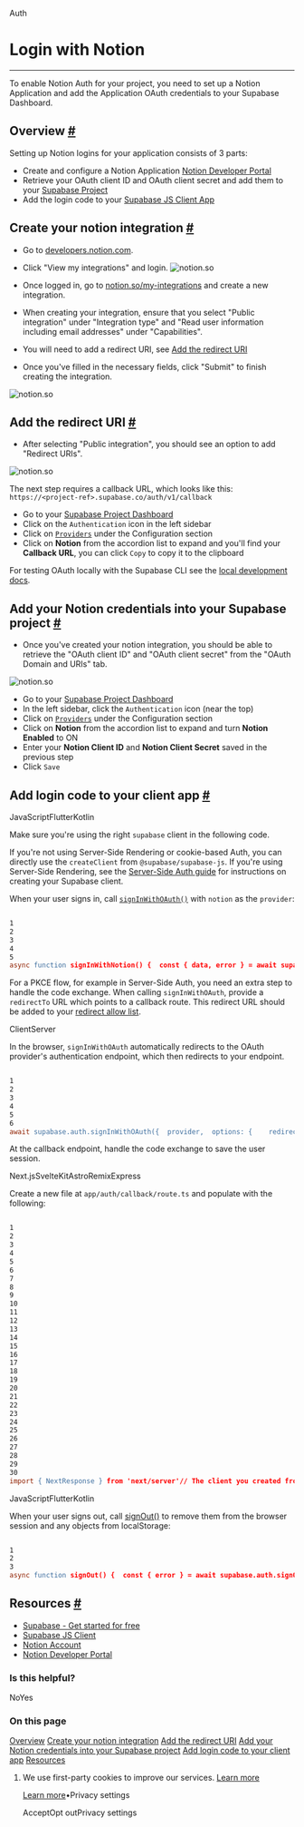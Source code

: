 Auth

# Login with Notion

* * *

To enable Notion Auth for your project, you need to set up a Notion Application and add the Application OAuth credentials to your Supabase Dashboard.

## Overview [\#](https://supabase.com/docs/guides/auth/social-login/auth-notion\#overview)

Setting up Notion logins for your application consists of 3 parts:

- Create and configure a Notion Application [Notion Developer Portal](https://www.notion.so/my-integrations)
- Retrieve your OAuth client ID and OAuth client secret and add them to your [Supabase Project](https://supabase.com/dashboard)
- Add the login code to your [Supabase JS Client App](https://github.com/supabase/supabase-js)

## Create your notion integration [\#](https://supabase.com/docs/guides/auth/social-login/auth-notion\#create-your-notion-integration)

- Go to [developers.notion.com](https://developers.notion.com/).

- Click "View my integrations" and login.
![notion.so](https://supabase.com/docs/img/guides/auth-notion/notion.png)

- Once logged in, go to [notion.so/my-integrations](https://notion.so/my-integrations) and create a new integration.

- When creating your integration, ensure that you select "Public integration" under "Integration type" and "Read user information including email addresses" under "Capabilities".

- You will need to add a redirect URI, see [Add the redirect URI](https://supabase.com/docs/guides/auth/social-login/auth-notion#add-the-redirect-uri)

- Once you've filled in the necessary fields, click "Submit" to finish creating the integration.


![notion.so](https://supabase.com/docs/img/guides/auth-notion/notion-developer.png)

## Add the redirect URI [\#](https://supabase.com/docs/guides/auth/social-login/auth-notion\#add-the-redirect-uri)

- After selecting "Public integration", you should see an option to add "Redirect URIs".

![notion.so](https://supabase.com/docs/img/guides/auth-notion/notion-redirect-uri.png)

The next step requires a callback URL, which looks like this: `https://<project-ref>.supabase.co/auth/v1/callback`

- Go to your [Supabase Project Dashboard](https://supabase.com/dashboard)
- Click on the `Authentication` icon in the left sidebar
- Click on [`Providers`](https://supabase.com/dashboard/project/_/auth/providers) under the Configuration section
- Click on **Notion** from the accordion list to expand and you'll find your **Callback URL**, you can click `Copy` to copy it to the clipboard

For testing OAuth locally with the Supabase CLI see the [local development docs](https://supabase.com/docs/guides/cli/local-development#use-auth-locally).

## Add your Notion credentials into your Supabase project [\#](https://supabase.com/docs/guides/auth/social-login/auth-notion\#add-your-notion-credentials-into-your-supabase-project)

- Once you've created your notion integration, you should be able to retrieve the "OAuth client ID" and "OAuth client secret" from the "OAuth Domain and URIs" tab.

![notion.so](https://supabase.com/docs/img/guides/auth-notion/notion-creds.png)

- Go to your [Supabase Project Dashboard](https://supabase.com/dashboard)
- In the left sidebar, click the `Authentication` icon (near the top)
- Click on [`Providers`](https://supabase.com/dashboard/project/_/auth/providers) under the Configuration section
- Click on **Notion** from the accordion list to expand and turn **Notion Enabled** to ON
- Enter your **Notion Client ID** and **Notion Client Secret** saved in the previous step
- Click `Save`

## Add login code to your client app [\#](https://supabase.com/docs/guides/auth/social-login/auth-notion\#add-login-code-to-your-client-app)

JavaScriptFlutterKotlin

Make sure you're using the right `supabase` client in the following code.

If you're not using Server-Side Rendering or cookie-based Auth, you can directly use the `createClient` from `@supabase/supabase-js`. If you're using Server-Side Rendering, see the [Server-Side Auth guide](https://supabase.com/docs/guides/auth/server-side/creating-a-client) for instructions on creating your Supabase client.

When your user signs in, call [`signInWithOAuth()`](https://supabase.com/docs/reference/javascript/auth-signinwithoauth) with `notion` as the `provider`:

```flex

1
2
3
4
5
async function signInWithNotion() {  const { data, error } = await supabase.auth.signInWithOAuth({    provider: 'notion',  })}
```

For a PKCE flow, for example in Server-Side Auth, you need an extra step to handle the code exchange. When calling `signInWithOAuth`, provide a `redirectTo` URL which points to a callback route. This redirect URL should be added to your [redirect allow list](https://supabase.com/docs/guides/auth/redirect-urls).

ClientServer

In the browser, `signInWithOAuth` automatically redirects to the OAuth provider's authentication endpoint, which then redirects to your endpoint.

```flex

1
2
3
4
5
6
await supabase.auth.signInWithOAuth({  provider,  options: {    redirectTo: `http://example.com/auth/callback`,  },})
```

At the callback endpoint, handle the code exchange to save the user session.

Next.jsSvelteKitAstroRemixExpress

Create a new file at `app/auth/callback/route.ts` and populate with the following:

```flex

1
2
3
4
5
6
7
8
9
10
11
12
13
14
15
16
17
18
19
20
21
22
23
24
25
26
27
28
29
30
import { NextResponse } from 'next/server'// The client you created from the Server-Side Auth instructionsimport { createClient } from '@/utils/supabase/server'export async function GET(request: Request) {  const { searchParams, origin } = new URL(request.url)  const code = searchParams.get('code')  // if "next" is in param, use it as the redirect URL  const next = searchParams.get('next') ?? '/'  if (code) {    const supabase = await createClient()    const { error } = await supabase.auth.exchangeCodeForSession(code)    if (!error) {      const forwardedHost = request.headers.get('x-forwarded-host') // original origin before load balancer      const isLocalEnv = process.env.NODE_ENV === 'development'      if (isLocalEnv) {        // we can be sure that there is no load balancer in between, so no need to watch for X-Forwarded-Host        return NextResponse.redirect(`${origin}${next}`)      } else if (forwardedHost) {        return NextResponse.redirect(`https://${forwardedHost}${next}`)      } else {        return NextResponse.redirect(`${origin}${next}`)      }    }  }  // return the user to an error page with instructions  return NextResponse.redirect(`${origin}/auth/auth-code-error`)}
```

JavaScriptFlutterKotlin

When your user signs out, call [signOut()](https://supabase.com/docs/reference/javascript/auth-signout) to remove them from the browser session and any objects from localStorage:

```flex

1
2
3
async function signOut() {  const { error } = await supabase.auth.signOut()}
```

## Resources [\#](https://supabase.com/docs/guides/auth/social-login/auth-notion\#resources)

- [Supabase - Get started for free](https://supabase.com/)
- [Supabase JS Client](https://github.com/supabase/supabase-js)
- [Notion Account](https://notion.so/)
- [Notion Developer Portal](https://www.notion.so/my-integrations)

### Is this helpful?

NoYes

### On this page

[Overview](https://supabase.com/docs/guides/auth/social-login/auth-notion#overview) [Create your notion integration](https://supabase.com/docs/guides/auth/social-login/auth-notion#create-your-notion-integration) [Add the redirect URI](https://supabase.com/docs/guides/auth/social-login/auth-notion#add-the-redirect-uri) [Add your Notion credentials into your Supabase project](https://supabase.com/docs/guides/auth/social-login/auth-notion#add-your-notion-credentials-into-your-supabase-project) [Add login code to your client app](https://supabase.com/docs/guides/auth/social-login/auth-notion#add-login-code-to-your-client-app) [Resources](https://supabase.com/docs/guides/auth/social-login/auth-notion#resources)

1. We use first-party cookies to improve our services. [Learn more](https://supabase.com/privacy#8-cookies-and-similar-technologies-used-on-our-european-services)



   [Learn more](https://supabase.com/privacy#8-cookies-and-similar-technologies-used-on-our-european-services)•Privacy settings





   AcceptOpt outPrivacy settings